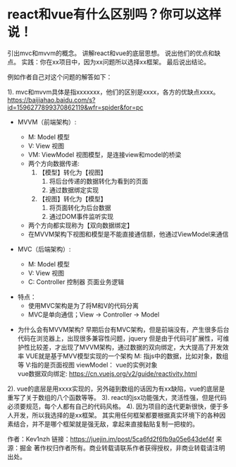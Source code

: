 # react和vue有什么区别吗？你可以这样说！

引出mvc和mvvm的概念。
讲解react和vue的底层思想。
说出他们的优点和缺点。
实践：你在xx项目中，因为xx问题所以选择xx框架。
最后说出结论。

例如作者自己对这个问题的解答如下：

1). mvc和mvvm具体是指xxxxxxx，他们的区别是xxxx，各方的优缺点xxxx。
  https://baijiahao.baidu.com/s?id=1596277899370862119&wfr=spider&for=pc
  
  * MVVM（前端架构）: 
    - M: Model 模型
    - V: View  视图
    - VM: ViewModel 视图模型，是连接view和model的桥梁

    * 两个方向数据传递: 
      1. 【模型】转化为【视图】
         1. 将后台传递的数据转化为看到的页面
         2. 通过数据绑定实现
      2. 【视图】转化为【模型】
         1. 将页面转化为后台数据
         2. 通过DOM事件监听实现
    - 两个方向都实现称为【双向数据绑定】
    - 在MVVM架构下视图和模型是不能直接通信额，他通过ViewModel来通信
  
  * MVC（后端架构）:
    - M: Model 模型
    - V: View  视图
    - C: Controller 控制器 页面业务逻辑
  - 特点：
    - 使用MVC架构是为了将M和V的代码分离
    - MVC是单向通信；View ->  Controller -> Model

  * 为什么会有MVVM架构? 
    早期后台有MVC架构，但是前端没有，产生很多后台代码在浏览器上，出现很多兼容性问题，jquery
    但是由于代码可扩展性，可维护性比较差，才出现了MVVM架构，通过数据的双向绑定，大大提高了开发效率
    VUE就是基于MVV模型实现的一个架构
      M: 指js中的数据，比如对象，数组等 V:指的是页面视图 viewModel： vue的实例对象   
      vue数据双向绑定: https://cn.vuejs.org/v2/guide/reactivity.html


2). vue的底层是用xxxx实现的，另外碰到数组的话因为有xx缺陷，vue的底层是重写了关于数组的八个函数等等。
3). react的jsx功能强大，灵活性强，但是代码必须要规范，每个人都有自己的代码风格。
4). 因为项目的迭代更新很快，便于多人开发，所以我选择的是xx框架。
其实用任何框架都要根据真实环境下的各种因素结合，并不是哪个框架就是强无敌，拿起来直接黏贴复制一把梭的。

作者：Kev1nzh
链接：https://juejin.im/post/5ca6fd2f6fb9a05e643def4f
来源：掘金
著作权归作者所有。商业转载请联系作者获得授权，非商业转载请注明出处。